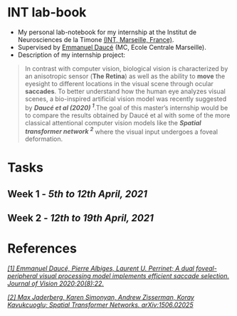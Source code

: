 # INT lab-book
- My personal lab-notebook for my internship at the Institut de Neurosciences de la Timone [(INT, Marseille, France)](http://www.int.univ-amu.fr/).
- Supervised by [Emmanuel Daucé](http://emmanuel.dauce.free.fr/) (MC, Ecole Centrale Marseille).
- Description of my internship project:

> In contrast with computer vision, biological vision is characterized by an anisotropic sensor (**The Retina**) as well as the ability to **move** the eyesight to   different locations in the visual scene through ocular **saccades**. To better understand how the human eye analyzes visual scenes, a bio-inspired artificial       vision  model was recently suggested by ***Daucé et al (2020) <sup>1***.The goal of this master’s internship would be to compare the results obtained by Daucé et   al with some of the more classical attentional computer vision models like the ***Spatial transformer network <sup>2*** where the visual input undergoes a foveal   deformation.

# Tasks
## **Week 1** - *5th to 12th April, 2021*


## **Week 2** - *12th to 19th April, 2021*




# References
[*[1] Emmanuel Daucé, Pierre Albiges, Laurent U. Perrinet; A dual foveal-peripheral visual processing model implements efficient saccade selection. Journal of Vision 2020;20(8):22.*](https://jov.arvojournals.org/article.aspx?articleid=2770680)

[*[2] Max Jaderberg, Karen Simonyan, Andrew Zisserman, Koray Kavukcuoglu; Spatial Transformer Networks. arXiv:1506.02025*](https://arxiv.org/abs/1506.02025)
